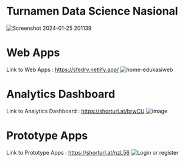 # Turnamen Data Science Nasional
![Screenshot 2024-01-25 201139](https://github.com/Danangadi26/Turnamen-Data-Science-Nasional-2023/assets/86056910/3fe0f361-4900-4c8c-96d8-9d774a53036f)

# Web Apps 
Link to Web Apps : https://sfedrv.netlify.app/
![home-edukasiweb](https://github.com/Danangadi26/Turnamen-Data-Science-Nasional-2023/assets/86056910/ed9ce329-68e3-4f76-a408-41d576b7abef)

# Analytics Dashboard
Link to Analytics Dashboard : https://shorturl.at/brwCU
![image](https://github.com/Danangadi26/Turnamen-Data-Science-Nasional-2023/assets/86056910/316cf87f-d0c3-4a4c-a04e-c012a20081b6)

# Prototype Apps
Link to Prototype Apps : https://shorturl.at/nzL56
![Login or register](https://github.com/Danangadi26/Turnamen-Data-Science-Nasional-2023/assets/86056910/1b6d481b-ce30-49d0-9e0d-3e4000d555f0)
